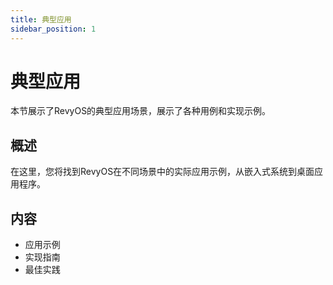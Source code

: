 ```yaml
---
title: 典型应用
sidebar_position: 1
---
```


# 典型应用

本节展示了RevyOS的典型应用场景，展示了各种用例和实现示例。

## 概述

在这里，您将找到RevyOS在不同场景中的实际应用示例，从嵌入式系统到桌面应用程序。

## 内容

- 应用示例
- 实现指南
- 最佳实践 